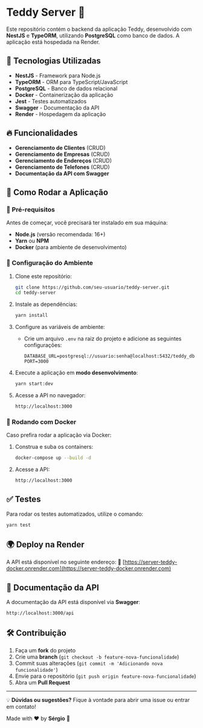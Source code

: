 # Teddy Server 🚀

Este repositório contém o backend da aplicação Teddy, desenvolvido com **NestJS** e **TypeORM**, utilizando **PostgreSQL** como banco de dados. A aplicação está hospedada na Render.

## 📌 Tecnologias Utilizadas

- **NestJS** - Framework para Node.js
- **TypeORM** - ORM para TypeScript/JavaScript
- **PostgreSQL** - Banco de dados relacional
- **Docker** - Containerização da aplicação
- **Jest** - Testes automatizados
- **Swagger** - Documentação da API
- **Render** - Hospedagem da aplicação

## 🔥 Funcionalidades

- **Gerenciamento de Clientes** (CRUD)
- **Gerenciamento de Empresas** (CRUD)
- **Gerenciamento de Endereços** (CRUD)
- **Gerenciamento de Telefones** (CRUD)
- **Documentação da API com Swagger**

## 🚀 Como Rodar a Aplicação

### 🔹 Pré-requisitos

Antes de começar, você precisará ter instalado em sua máquina:

- **Node.js** (versão recomendada: 16+)
- **Yarn** ou **NPM**
- **Docker** (para ambiente de desenvolvimento)

### 🔹 Configuração do Ambiente

1. Clone este repositório:
   ```sh
   git clone https://github.com/seu-usuario/teddy-server.git
   cd teddy-server
   ```

2. Instale as dependências:
   ```sh
   yarn install
   ```

3. Configure as variáveis de ambiente:
   - Crie um arquivo `.env` na raiz do projeto e adicione as seguintes configurações:
     ```env
     DATABASE_URL=postgresql://usuario:senha@localhost:5432/teddy_db
     PORT=3000
     ```

4. Execute a aplicação em **modo desenvolvimento**:
   ```sh
   yarn start:dev
   ```

5. Acesse a API no navegador:
   ```sh
   http://localhost:3000
   ```

### 🔹 Rodando com Docker

Caso prefira rodar a aplicação via Docker:

1. Construa e suba os containers:
   ```sh
   docker-compose up --build -d
   ```

2. Acesse a API:
   ```sh
   http://localhost:3000
   ```

## ✅ Testes

Para rodar os testes automatizados, utilize o comando:
```sh
yarn test
```

## 🌍 Deploy na Render

A API está disponível no seguinte endereço:
🔗 [https://server-teddy-docker.onrender.com](https://server-teddy-docker.onrender.com)

## 📖 Documentação da API

A documentação da API está disponível via **Swagger**:

```sh
http://localhost:3000/api
```

## 🛠 Contribuição

1. Faça um **fork** do projeto
2. Crie uma **branch** (`git checkout -b feature-nova-funcionalidade`)
3. Commit suas alterações (`git commit -m 'Adicionando nova funcionalidade'`)
4. Envie para o repositório (`git push origin feature-nova-funcionalidade`)
5. Abra um **Pull Request**

---

💡 **Dúvidas ou sugestões?** Fique à vontade para abrir uma issue ou entrar em contato!

Made with ❤️ by **Sérgio** 🚀
